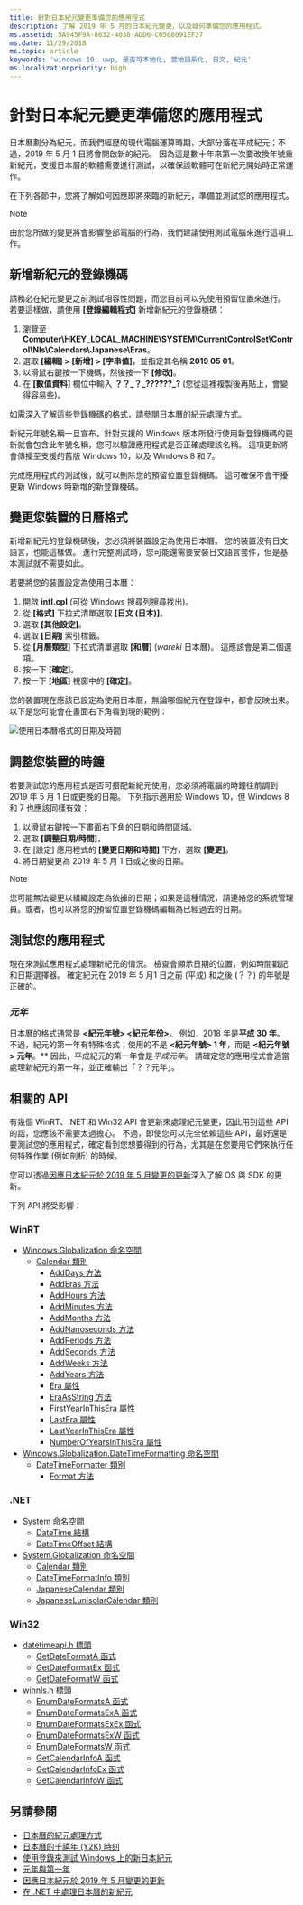 ```yaml
---
title: 針對日本紀元變更準備您的應用程式
description: 了解 2019 年 5 月的日本紀元變更，以及如何準備您的應用程式。
ms.assetid: 5A945F9A-8632-4038-ADD6-C0568091EF27
ms.date: 11/29/2018
ms.topic: article
keywords: 'windows 10, uwp, 是否可本地化, 當地語系化, 日文, 紀元'
ms.localizationpriority: high
---
```


# 針對日本紀元變更準備您的應用程式

日本曆劃分為紀元，而我們經歷的現代電腦運算時期，大部分落在平成紀元；不過，2019 年 5 月 1 日將會開啟新的紀元。 因為這是數十年來第一次要改換年號重新紀元，支援日本曆的軟體需要進行測試，以確保該軟體可在新紀元開始時正常運作。

在下列各節中，您將了解如何因應即將來臨的新紀元，準備並測試您的應用程式。

> [!NOTE]
> 由於您所做的變更將會影響整部電腦的行為，我們建議使用測試電腦來進行這項工作。

## 新增新紀元的登錄機碼

請務必在紀元變更之前測試相容性問題，而您目前可以先使用預留位置來進行。 若要這樣做，請使用 **\[登錄編輯程式\]** 新增新紀元的登錄機碼：

1. 瀏覽至 **Computer\HKEY_LOCAL_MACHINE\SYSTEM\CurrentControlSet\Control\Nls\Calendars\Japanese\Eras**。
2. 選取 **\[編輯\] > \[新增\] > \[字串值\]**，並指定其名稱 **2019 05 01**。
3. 以滑鼠右鍵按一下機碼，然後按一下 **\[修改\]**。
4. 在 **\[數值資料\]** 欄位中輸入 **？？\_？\_??????\_?**  (您從這裡複製後再貼上，會變得容易些)。

如需深入了解這些登錄機碼的格式，請參閱[日本曆的紀元處理方式](https://docs.microsoft.com/windows/desktop/Intl/era-handling-for-the-japanese-calendar)。

新紀元年號名稱一旦宣布，針對支援的 Windows 版本所發行使用新登錄機碼的更新就會包含此年號名稱，您可以驗證應用程式是否正確處理該名稱。 這項更新將會傳播至支援的舊版 Windows 10，以及 Windows 8 和 7。

完成應用程式的測試後，就可以刪除您的預留位置登錄機碼。 這可確保不會干擾更新 Windows 時新增的新登錄機碼。

## 變更您裝置的日曆格式

新增新紀元的登錄機碼後，您必須將裝置設定為使用日本曆。 您的裝置沒有日文語言，也能這樣做。 進行完整測試時，您可能還需要安裝日文語言套件，但是基本測試就不需要如此。

若要將您的裝置設定為使用日本曆：

1. 開啟 **intl.cpl** (可從 Windows 搜尋列搜尋找出)。
2. 從 **\[格式\]** 下拉式清單選取 **\[日文 (日本)\]**。
3. 選取 **\[其他設定\]**。
4. 選取 **\[日期\]** 索引標籤。
5. 從 **\[月曆類型\]** 下拉式清單選取 **\[和暦\]** (*wareki* 日本曆)。 這應該會是第二個選項。
6. 按一下 **\[確定\]**。
7. 按一下 **\[地區\]** 視窗中的 **\[確定\]**。

您的裝置現在應該已設定為使用日本曆，無論哪個紀元在登錄中，都會反映出來。 以下是您可能會在畫面右下角看到現的範例：

![使用日本曆格式的日期及時間](images/japanese-calendar-format.png)

## 調整您裝置的時鐘

若要測試您的應用程式是否可搭配新紀元使用，您必須將電腦的時鐘往前調到 2019 年 5 月 1 日或更晚的日期。 下列指示適用於 Windows 10，但 Windows 8 和 7 也應該同樣有效：

1. 以滑鼠右鍵按一下畫面右下角的日期和時間區域。
2. 選取 **\[調整日期/時間\]**，
3. 在 \[設定\] 應用程式的 **\[變更日期和時間\]** 下方，選取 **\[變更\]**。
4. 將日期變更為 2019 年 5 月 1 日或之後的日期。

> [!NOTE]
> 您可能無法變更以組織設定為依據的日期；如果是這種情況，請連絡您的系統管理員。或者，也可以將您的預留位置登錄機碼編輯為已經過去的日期。

## 測試您的應用程式

現在來測試應用程式處理新紀元的情況。 檢查會顯示日期的位置，例如時間戳記和日期選擇器。 確定紀元在 2019 年 5 月1 日之前 (平成) 和之後 (？？) 的年號是正確的。

### *元年*

日本曆的格式通常是 **&lt;紀元年號&gt; &lt;紀元年份&gt;**。 例如，2018 年是**平成 30 年**。  不過，紀元的第一年有特殊格式；使用的不是 **&lt;紀元年號&gt; 1 年**，而是 **&lt;紀元年號&gt; 元年**。** 因此，平成紀元的第一年會是*平成元年*。 請確定您的應用程式會適當處理新紀元的第一年，並正確輸出「？？元年」。

## 相關的 API

有幾個 WinRT、.NET 和 Win32 API 會更新來處理紀元變更，因此用到這些 API 的話，您應該不需要太過擔心。 不過，即使您可以完全依賴這些 API，最好還是要測試您的應用程式，確定看到您想要得到的行為，尤其是在您要用它們來執行任何特殊作業 (例如剖析) 的時候。

您可以透過[因應日本紀元於 2019 年 5 月變更的更新](https://support.microsoft.com/help/4470918/updates-for-may-2019-japan-era-change)深入了解 OS 與 SDK 的更新。

下列 API 將受影響：

### WinRT

* [Windows.Globalization 命名空間](https://docs.microsoft.com/uwp/api/windows.globalization)
    * [Calendar 類別](https://docs.microsoft.com/uwp/api/windows.globalization.calendar)
        * [AddDays 方法](https://docs.microsoft.com/uwp/api/windows.globalization.calendar.adddays)
        * [AddEras 方法](https://docs.microsoft.com/uwp/api/windows.globalization.calendar.adderas)
        * [AddHours 方法](https://docs.microsoft.com/uwp/api/windows.globalization.calendar.addhours)
        * [AddMinutes 方法](https://docs.microsoft.com/uwp/api/windows.globalization.calendar.addminutes)
        * [AddMonths 方法](https://docs.microsoft.com/uwp/api/windows.globalization.calendar.addmonths)
        * [AddNanoseconds 方法](https://docs.microsoft.com/uwp/api/windows.globalization.calendar.addnanoseconds)
        * [AddPeriods 方法](https://docs.microsoft.com/uwp/api/windows.globalization.calendar.addperiods)
        * [AddSeconds 方法](https://docs.microsoft.com/uwp/api/windows.globalization.calendar.addseconds)
        * [AddWeeks 方法](https://docs.microsoft.com/uwp/api/windows.globalization.calendar.addweeks)
        * [AddYears 方法](https://docs.microsoft.com/uwp/api/windows.globalization.calendar.addyears)
        * [Era 屬性](https://docs.microsoft.com/uwp/api/windows.globalization.calendar.era)
        * [EraAsString 方法](https://docs.microsoft.com/uwp/api/windows.globalization.calendar.eraasstring)
        * [FirstYearInThisEra 屬性](https://docs.microsoft.com/uwp/api/windows.globalization.calendar.firstyearinthisera)
        * [LastEra 屬性](https://docs.microsoft.com/uwp/api/windows.globalization.calendar.lastera)
        * [LastYearInThisEra 屬性](https://docs.microsoft.com/uwp/api/windows.globalization.calendar.lastyearinthisera)
        * [NumberOfYearsInThisEra 屬性](https://docs.microsoft.com/uwp/api/windows.globalization.calendar.numberofyearsinthisera)     
* [Windows.Globalization.DateTimeFormatting 命名空間](https://docs.microsoft.com/uwp/api/windows.globalization.datetimeformatting)
    * [DateTimeFormatter 類別](https://docs.microsoft.com/uwp/api/windows.globalization.datetimeformatting.datetimeformatter)
        * [Format 方法](https://docs.microsoft.com/uwp/api/windows.globalization.datetimeformatting.datetimeformatter.format)

### .NET

* [System 命名空間](https://docs.microsoft.com/dotnet/api/system)
    * [DateTime 結構](https://docs.microsoft.com/dotnet/api/system.datetime)
    * [DateTimeOffset 結構](https://docs.microsoft.com/dotnet/api/system.datetimeoffset)
* [System.Globalization 命名空間](https://docs.microsoft.com/dotnet/api/system.globalization)
    * [Calendar 類別](https://docs.microsoft.com/dotnet/api/system.globalization.calendar)
    * [DateTimeFormatInfo 類別](https://docs.microsoft.com/dotnet/api/system.globalization.datetimeformatinfo)
    * [JapaneseCalendar 類別](https://docs.microsoft.com/dotnet/api/system.globalization.japanesecalendar)
    * [JapaneseLunisolarCalendar 類別](https://docs.microsoft.com/dotnet/api/system.globalization.japaneselunisolarcalendar)

### Win32

* [datetimeapi.h 標頭](https://docs.microsoft.com/windows/desktop/api/datetimeapi/)
    * [GetDateFormatA 函式](https://docs.microsoft.com/windows/desktop/api/datetimeapi/nf-datetimeapi-getdateformata)
    * [GetDateFormatEx 函式](https://docs.microsoft.com/windows/desktop/api/datetimeapi/nf-datetimeapi-getdateformatex)
    * [GetDateFormatW 函式](https://docs.microsoft.com/windows/desktop/api/datetimeapi/nf-datetimeapi-getdateformatw)
* [winnls.h 標頭](https://docs.microsoft.com/windows/desktop/api/winnls/)
    * [EnumDateFormatsA 函式](https://docs.microsoft.com/windows/desktop/api/winnls/nf-winnls-enumdateformatsa)
    * [EnumDateFormatsExA 函式](https://docs.microsoft.com/windows/desktop/api/winnls/nf-winnls-enumdateformatsexa)
    * [EnumDateFormatsExEx 函式](https://docs.microsoft.com/windows/desktop/api/winnls/nf-winnls-enumdateformatsexex)
    * [EnumDateFormatsExW 函式](https://docs.microsoft.com/windows/desktop/api/winnls/nf-winnls-enumdateformatsexw)
    * [EnumDateFormatsW 函式](https://docs.microsoft.com/windows/desktop/api/winnls/nf-winnls-enumdateformatsw)
    * [GetCalendarInfoA 函式](https://docs.microsoft.com/windows/desktop/api/winnls/nf-winnls-getcalendarinfoa)
    * [GetCalendarInfoEx 函式](https://docs.microsoft.com/windows/desktop/api/winnls/nf-winnls-getcalendarinfoex)
    * [GetCalendarInfoW 函式](https://docs.microsoft.com/windows/desktop/api/winnls/nf-winnls-getcalendarinfow)

## 另請參閱

* [日本曆的紀元處理方式](https://docs.microsoft.com/windows/desktop/Intl/era-handling-for-the-japanese-calendar)
* [日本曆的千禧年 (Y2K) 時刻](https://blogs.msdn.microsoft.com/shawnste/2018/04/12/the-japanese-calendars-y2k-moment/)
* [使用登錄來測試 Windows 上的新日本紀元](https://blogs.msdn.microsoft.com/shawnste/2018/08/07/using-the-registry-to-test-the-new-japanese-era-on-windows/)
* [元年與第一年](https://blogs.msdn.microsoft.com/shawnste/2018/11/12/gannen-vs-ichinen/)
* [因應日本紀元於 2019 年 5 月變更的更新](https://support.microsoft.com/help/4470918/updates-for-may-2019-japan-era-change)
* [在 .NET 中處理日本曆的新紀元](https://blogs.msdn.microsoft.com/dotnet/2018/11/14/handling-a-new-era-in-the-japanese-calendar-in-net/)

<!--HONumber=12月18_HO1-->


